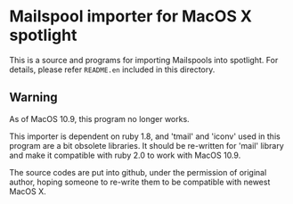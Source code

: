 # Mailspool importer for MacOS X spotlight

This is a source and programs for importing Mailspools into spotlight.
For details, please refer `README.en` included in this directory.

## Warning

As of MacOS 10.9, this program no longer works.

This importer is dependent on ruby 1.8, and 'tmail' and 'iconv' used
in this program are a bit obsolete libraries. It should be re-written
for 'mail' library and make it compatible with ruby 2.0 to work with
MacOS 10.9.

The source codes are put into github, under the permission of original
author, hoping someone to re-write them to be compatible with newest
MacOS X.
